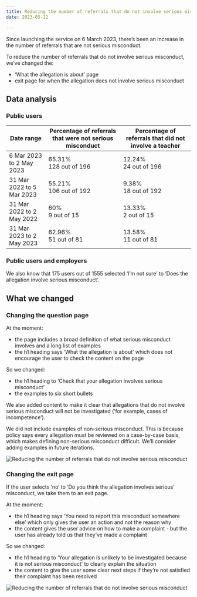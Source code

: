 ```yaml
---
title: Reducing the number of referrals that do not involve serious misconduct
date: 2023-05-12

---
```


Since launching the service on 6 March 2023, there’s been an increase in the number of referrals that are not serious misconduct.

To reduce the number of referrals that do not involve serious misconduct, we’ve changed the:

- ‘What the allegation is about’ page
- exit page for when the allegation does not involve serious misconduct


## Data analysis

### Public users

| Date range                                            | Percentage of referrals that were not serious misconduct | Percentage of referrals that did not involve a teacher |
| ----------------------------------------------------- | -------------------------------------------------------- | ------------------------------------------------------ |
| 6 Mar 2023 to 2 May 2023                            | 65.31%<br>128 out of 196                                 | 12.24%<br>24 out of 196                                |
| 31 Mar 2022 to 5 Mar 2023                           | 55.21%<br>106 out of 192                                 | 9.38%<br>18 out of 192                                 |
| 31 Mar 2022 to 2 May 2022                           | 60%<br>9 out of 15                                       | 13.33%<br>2 out of 15                                  |
| 31 Mar 2023 to 2 May 2023                           | 62.96%<br>51 out of 81                                   | 13.58%<br>11 out of 81                                 |

### Public users and employers

We also know that 175 users out of 1555 selected ‘I’m not sure’ to ‘Does the allegation involve serious misconduct’.

## What we changed

### Changing the question page

At the moment:


- the page includes a broad definition of what serious misconduct involves and a long list of examples
- the h1 heading says ‘What the allegation is about’ which does not encourage the user to check the content on the page


So we changed:


- the h1 heading to ‘Check that your allegation involves serious misconduct’
- the examples to six short bullets


We also added content to make it clear that allegations that do not involve serious misconduct will not be investigated (‘for example, cases of incompetence’).


We did not include examples of non-serious misconduct. This is because policy says every allegation must be reviewed on a case-by-case basis, which makes defining non-serious misconduct difficult. We’ll consider adding examples in future iterations.


![Reducing the number of referrals that do not involve serious misconduct](check-allegation-involves-serious-misconduct.png)


### Changing the exit page

If the user selects ‘no’ to ‘Do you think the allegation involves serious’ misconduct, we take them to an exit page.

At the moment:


- the h1 heading says ‘You need to report this misconduct somewhere else’ which only gives the user an action and not the reason why
- the content gives the user advice on how to make a complaint - but the user has already told us that they’ve made a complaint

So we changed:


- the h1 heading to ‘Your allegation is unlikely to be investigated because it is not serious misconduct’ to clearly explain the situation
- the content to give the user some clear next steps if they’re not satisfied their complaint has been resolved

![Reducing the number of referrals that do not involve serious misconduct](allegation-unlikely-to-be-investigated.png)


